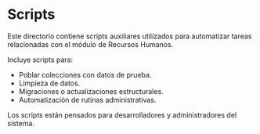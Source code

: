 # Scripts

Este directorio contiene scripts auxiliares utilizados para automatizar tareas relacionadas con el módulo de Recursos Humanos.

Incluye scripts para:
- Poblar colecciones con datos de prueba.
- Limpieza de datos.
- Migraciones o actualizaciones estructurales.
- Automatización de rutinas administrativas.

Los scripts están pensados para desarrolladores y administradores del sistema.

